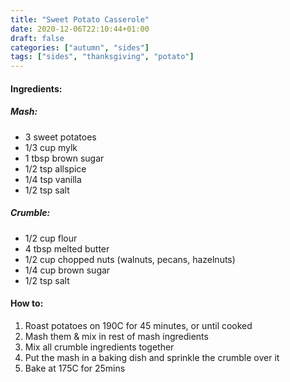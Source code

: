 ```yaml
---
title: "Sweet Potato Casserole"
date: 2020-12-06T22:10:44+01:00
draft: false
categories: ["autumn", "sides"]
tags: ["sides", "thanksgiving", "potato"]
---
```


#### Ingredients:

##### Mash:

* 3 sweet potatoes
* 1/3 cup mylk
* 1 tbsp brown sugar
* 1/2 tsp allspice
* 1/4 tsp vanilla
* 1/2 tsp salt

##### Crumble: 

* 1/2 cup flour
* 4 tbsp melted butter
* 1/2 cup chopped nuts (walnuts, pecans, hazelnuts)
* 1/4 cup brown sugar
* 1/2 tsp salt

#### How to:

1. Roast potatoes on 190C for 45 minutes, or until cooked
2. Mash them & mix in rest of mash ingredients
3. Mix all crumble ingredients together
4. Put the mash in a baking dish and sprinkle the crumble over it 
5. Bake at 175C for 25mins




